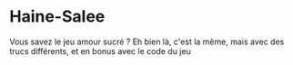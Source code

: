 # Haine-Salee
Vous savez le jeu amour sucré ? Eh bien là, c'est la même, mais avec des trucs différents, et en bonus avec le code du jeu
